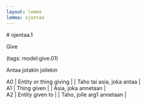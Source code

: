 ```yaml
---
layout: lemma
lemma: ojentaa
---
```


<div class="sense">
# <span class="sensename">ojentaa.1</span>

<span class="description">Give</span>

(tags: model:give.01)

<span class="description">Antaa jotakin jollekin</span>



A0 | Entity or thing giving |   | Taho tai asia, joka antaa |  
A1 | Thing given |   | Asia, joka annetaan |  
A2 | Entity given to |   | Taho, jolle arg1 annetaan |  

</div>

